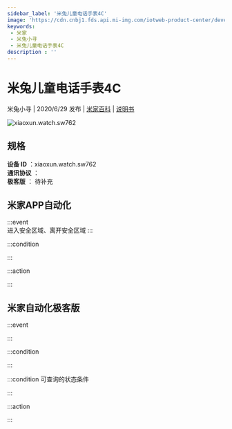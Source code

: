 ```yaml
---
sidebar_label: '米兔儿童电话手表4C'
image: 'https://cdn.cnbj1.fds.api.mi-img.com/iotweb-product-center/developer_1593401132973GFZMznrF.png?GalaxyAccessKeyId=AKVGLQWBOVIRQ3XLEW&Expires=9223372036854775807&Signature=oyI3EDP+ymHddhHw4RrZ3xYDJQU='
keywords: 
 - 米家
 - 米兔小寻
 - 米兔儿童电话手表4C
description : ''
---
```

# 米兔儿童电话手表4C

米兔小寻 | 2020/6/29 发布 | [米家百科](https://home.mi.com/webapp/content/baike/product/index.html?model=xiaoxun.watch.sw762) | [说明书](https://home.mi.com/views/introduction.html?model=xiaoxun.watch.sw762&region=cn)

![xiaoxun.watch.sw762](https://cdn.cnbj1.fds.api.mi-img.com/iotweb-product-center/developer_1593401132973GFZMznrF.png?GalaxyAccessKeyId=AKVGLQWBOVIRQ3XLEW&Expires=9223372036854775807&Signature=oyI3EDP+ymHddhHw4RrZ3xYDJQU=)

## 规格  
> 
**设备 ID** ：xiaoxun.watch.sw762  
**通讯协议** ：  
**极客版**  ： 待补充 


## 米家APP自动化  

:::event  
进入安全区域、离开安全区域
:::

:::condition  

:::

:::action   

:::

## 米家自动化极客版  

:::event  

:::

:::condition  

:::

:::condition 可查询的状态条件  

:::

:::action  

:::

        
